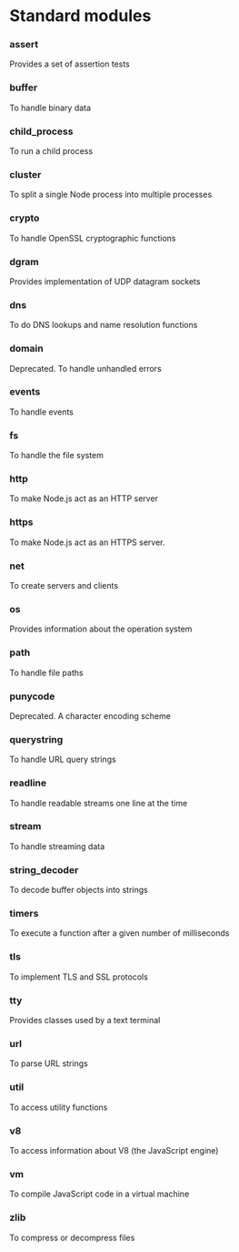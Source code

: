 # Standard modules
### assert
Provides a set of assertion tests
### buffer
To handle binary data
### child_process
To run a child process
### cluster
To split a single Node process into multiple processes
### crypto
To handle OpenSSL cryptographic functions
### dgram
Provides implementation of UDP datagram sockets
### dns
To do DNS lookups and name resolution functions
### domain
Deprecated. To handle unhandled errors
### events
To handle events
### fs
To handle the file system
### http
To make Node.js act as an HTTP server
### https
To make Node.js act as an HTTPS server.
### net
To create servers and clients
### os
Provides information about the operation system
### path
To handle file paths
### punycode
Deprecated. A character encoding scheme
### querystring
To handle URL query strings
### readline
To handle readable streams one line at the time
### stream
To handle streaming data
### string_decoder
To decode buffer objects into strings
### timers
To execute a function after a given number of milliseconds
### tls
To implement TLS and SSL protocols
### tty
Provides classes used by a text terminal
### url
To parse URL strings
### util
To access utility functions
### v8
To access information about V8 (the JavaScript engine)
### vm
To compile JavaScript code in a virtual machine
### zlib
To compress or decompress files
